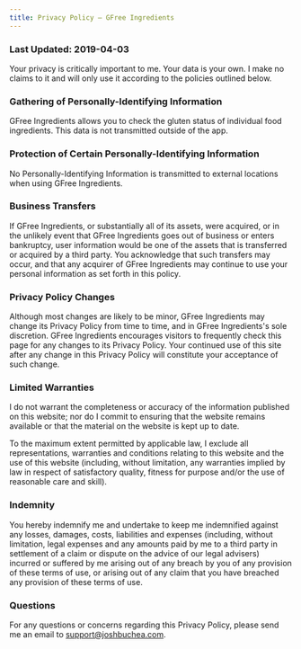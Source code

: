 ```yaml
---
title: Privacy Policy — GFree Ingredients
---
```


### Last Updated: 2019-04-03

Your privacy is critically important to me. Your data is your own. I make no claims to it and will only use it according to the policies outlined below.

### Gathering of Personally-Identifying Information

GFree Ingredients allows you to check the gluten status of individual food ingredients. This data is not transmitted outside of the app.

### Protection of Certain Personally-Identifying Information

No Personally-Identifying Information is transmitted to external locations when using GFree Ingredients.

### Business Transfers

If GFree Ingredients, or substantially all of its assets, were acquired, or in the unlikely event that GFree Ingredients goes out of business or enters bankruptcy, user information would be one of the assets that is transferred or acquired by a third party. You acknowledge that such transfers may occur, and that any acquirer of GFree Ingredients may continue to use your personal information as set forth in this policy.

### Privacy Policy Changes

Although most changes are likely to be minor, GFree Ingredients may change its Privacy Policy from time to time, and in GFree Ingredients's sole discretion. GFree Ingredients encourages visitors to frequently check this page for any changes to its Privacy Policy. Your continued use of this site after any change in this Privacy Policy will constitute your acceptance of such change.

### Limited Warranties

I do not warrant the completeness or accuracy of the information published on this website; nor do I commit to ensuring that the website remains available or that the material on the website is kept up to date.

To the maximum extent permitted by applicable law, I exclude all representations, warranties and conditions relating to this website and the use of this website (including, without limitation, any warranties implied by law in respect of satisfactory quality, fitness for purpose and/or the use of reasonable care and skill).

### Indemnity

You hereby indemnify me and undertake to keep me indemnified against any losses, damages, costs, liabilities and expenses (including, without limitation, legal expenses and any amounts paid by me to a third party in settlement of a claim or dispute on the advice of our legal advisers) incurred or suffered by me arising out of any breach by you of any provision of these terms of use, or arising out of any claim that you have breached any provision of these terms of use.

### Questions

For any questions or concerns regarding this Privacy Policy, please send me an email to [support@joshbuchea.com](mailto:support@joshbuchea.com).
